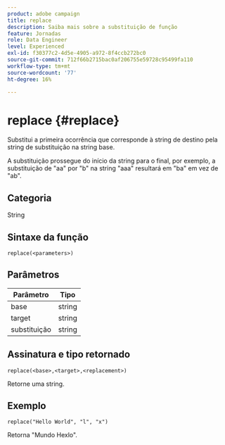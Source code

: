 ```yaml
---
product: adobe campaign
title: replace
description: Saiba mais sobre a substituição de função
feature: Jornadas
role: Data Engineer
level: Experienced
exl-id: f30377c2-4d5e-4905-a972-8f4ccb272bc0
source-git-commit: 712f66b2715bac0af206755e59728c95499fa110
workflow-type: tm+mt
source-wordcount: '77'
ht-degree: 16%

---
```


# replace {#replace}

Substitui a primeira ocorrência que corresponde à string de destino pela string de substituição na string base.

A substituição prossegue do início da string para o final, por exemplo, a substituição de &quot;aa&quot; por &quot;b&quot; na string &quot;aaa&quot; resultará em &quot;ba&quot; em vez de &quot;ab&quot;.

## Categoria

String

## Sintaxe da função

`replace(<parameters>)`

## Parâmetros

| Parâmetro | Tipo |
|-----------|--------------|
| base | string |
| target | string |
| substituição | string |

## Assinatura e tipo retornado

`replace(<base>,<target>,<replacement>)`

Retorne uma string.

## Exemplo

`replace("Hello World", "l", "x")`

Retorna &quot;Mundo Hexlo&quot;.
